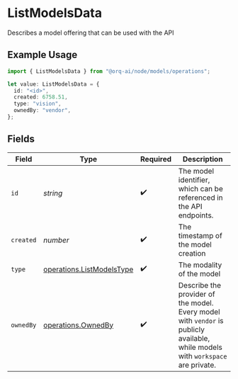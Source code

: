 # ListModelsData

Describes a model offering that can be used with the API

## Example Usage

```typescript
import { ListModelsData } from "@orq-ai/node/models/operations";

let value: ListModelsData = {
  id: "<id>",
  created: 6758.51,
  type: "vision",
  ownedBy: "vendor",
};
```

## Fields

| Field                                                                                                                           | Type                                                                                                                            | Required                                                                                                                        | Description                                                                                                                     |
| ------------------------------------------------------------------------------------------------------------------------------- | ------------------------------------------------------------------------------------------------------------------------------- | ------------------------------------------------------------------------------------------------------------------------------- | ------------------------------------------------------------------------------------------------------------------------------- |
| `id`                                                                                                                            | *string*                                                                                                                        | :heavy_check_mark:                                                                                                              | The model identifier, which can be referenced in the API endpoints.                                                             |
| `created`                                                                                                                       | *number*                                                                                                                        | :heavy_check_mark:                                                                                                              | The timestamp of the model creation                                                                                             |
| `type`                                                                                                                          | [operations.ListModelsType](../../models/operations/listmodelstype.md)                                                          | :heavy_check_mark:                                                                                                              | The modality of the model                                                                                                       |
| `ownedBy`                                                                                                                       | [operations.OwnedBy](../../models/operations/ownedby.md)                                                                        | :heavy_check_mark:                                                                                                              | Describe the provider of the model. Every model with `vendor` is publicly available, while models with `workspace` are private. |
